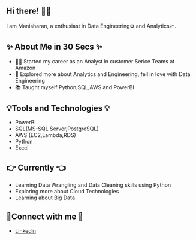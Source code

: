 ## Hi there! 🙋‍♂️

I am Manisharan, a enthusiast in Data Engineering⚙️ and Analytics📈.

## ✨ About Me in 30 Secs ✨
- 👨‍💻 Started my career as an Analyst in customer Serice Teams at Amazon
- 🌸 Explored more about Analytics and Engineering, fell in love with Data Engineering
- 📚 Taught myself Python,SQL,AWS and PowerBI

## 💡Tools and Technologies 💡
- PowerBI
- SQL(MS-SQL Server,PostgreSQL)
- AWS (EC2,Lambda,RDS)
- Python
- Excel

## 👉 Currently 👈
-  Learning Data Wrangling and Data Cleaning skills using Python
-  Exploring more about Cloud Technologies
-  Learning about Big Data

## 📱Connect with me 📱
- [Linkedin](https://www.linkedin.com/in/manisharan-thota/)



<!---
manisharanthota/manisharanthota is a ✨ special ✨ repository because its `README.md` (this file) appears on your GitHub profile.
You can click the Preview link to take a look at your changes.
--->
